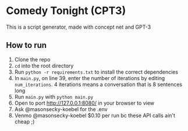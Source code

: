 # Comedy Tonight (CPT3)

This is a script generator, made with concept net and GPT-3

## How to run

1. Clone the repo
2. `cd` into the root directory
3. Run `python -r requirements.txt` to install the correct dependencies
4. In `main.py`, on line 39, enter the number of iterations by editing `num_iterations`. 4 iterations means a conversation that is 8 sentences long
5. Run `main.py` with `python main.py`
6. Open to port <http://127.0.0.1:8080/> in your browser to view
7. Ask @masonsecky-koebel for the .env
8. Venmo @masonsecky-koebel $0.10 per run bc these API calls ain't cheap ;)
